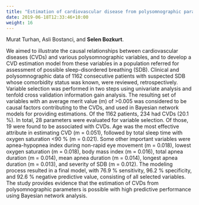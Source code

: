 ```yaml
---
title: "Estimation of cardiovascular disease from polysomnographic parameters in sleep-disordered breathin."
date: 2019-06-18T12:33:46+10:00
weight: 16
---
```


Murat Turhan, Asli Bostanci, and **Selen Bozkurt**.

We aimed to illustrate the causal relationships between cardiovascular diseases (CVDs) and various polysomnographic variables, and to develop a CVD estimation model from these variables in a population referred for assessment of possible sleep-disordered breathing (SDB). Clinical and polysomnographic data of 1162 consecutive patients with suspected SDB whose comorbidity status was known, were reviewed, retrospectively. Variable selection was performed in two steps using univariate analysis and tenfold cross validation information gain analysis. The resulting set of variables with an average merit value (m) of >0.005 was considered to be causal factors contributing to the CVDs, and used in Bayesian network models for providing estimations. Of the 1162 patients, 234 had CVDs (20.1 %). In total, 28 parameters were evaluated for variable selection. Of those, 19 were found to be associated with CVDs. Age was the most effective attribute in estimating CVD (m = 0.051), followed by total sleep time with oxygen saturation <90 % (m = 0.021). Some other important variables were apnea-hypopnea index during non-rapid eye movement (m = 0.018), lowest oxygen saturation (m = 0.018), body mass index (m = 0.016), total apnea duration (m = 0.014), mean apnea duration (m = 0.014), longest apnea duration (m = 0.013), and severity of SDB (m = 0.012). The modeling process resulted in a final model, with 76.9 % sensitivity, 96.2 % specificity, and 92.6 % negative predictive value, consisting of all selected variables. The study provides evidence that the estimation of CVDs from polysomnographic parameters is possible with high predictive performance using Bayesian network analysis.

